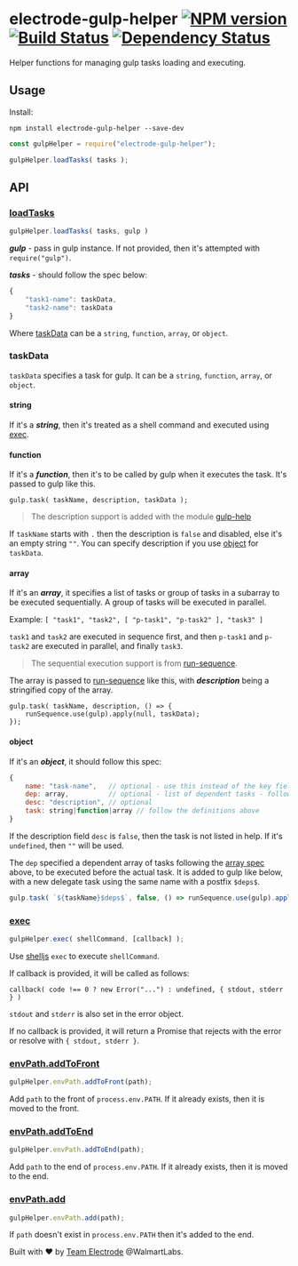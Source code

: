 # electrode-gulp-helper [![NPM version][npm-image]][npm-url] [![Build Status][travis-image]][travis-url] [![Dependency Status][daviddm-image]][daviddm-url]

Helper functions for managing gulp tasks loading and executing.

## Usage

Install:

```
npm install electrode-gulp-helper --save-dev
```

```js
const gulpHelper = require("electrode-gulp-helper");

gulpHelper.loadTasks( tasks );
```

## API

### [loadTasks](#loadtasks)

```js
gulpHelper.loadTasks( tasks, gulp )
```

***gulp*** - pass in gulp instance.  If not provided, then it's attempted with `require("gulp")`.

***tasks*** - should follow the spec below:

```js
{
    "task1-name": taskData,
    "task2-name": taskData
}
```

Where [taskData](#taskdata) can be a `string`, `function`, `array`, or `object`.

### taskData

`taskData` specifies a task for gulp.  It can be a `string`, `function`, `array`, or `object`.

#### string

If it's a ***string***, then it's treated as a shell command and executed using [exec](#exec).

#### function

If it's a ***function***, then it's to be called by gulp when it executes the task.  It's passed to gulp like this.

```
gulp.task( taskName, description, taskData );
```

> The description support is added with the module [gulp-help]

If `taskName` starts with `.` then the description is `false` and disabled, else it's an empty string `""`.  You can specify description if you use [object](#object) for `taskData`.


#### array

If it's an ***array***, it specifies a list of tasks or group of tasks in a subarray to be executed sequentially.  A group of tasks will be executed in parallel.

Example: `[ "task1", "task2", [ "p-task1", "p-task2" ], "task3" ]`

`task1` and `task2` are executed in sequence first, and then `p-task1` and `p-task2` are executed in parallel, and finally `task3`.

> The sequential execution support is from [run-sequence].

The array is passed to [run-sequence] like this, with ***description*** being a stringified copy of the array.

```
gulp.task( taskName, description, () => {
    runSequence.use(gulp).apply(null, taskData);
});
```

#### object

If it's an ***object***, it should follow this spec:

```js
{
    name: "task-name",   // optional - use this instead of the key field for task name
    dep: array,          // optional - list of dependent tasks - follow definition above
    desc: "description", // optional
    task: string|function|array // follow the definitions above
}
```

If the description field `desc` is `false`, then the task is not listed in help.  If it's `undefined`, then `""` will be used.

The `dep` specified a dependent array of tasks following the [array spec](#array) above, to be executed before the actual task.  It is added to gulp like below, with a new delegate task using the same name with a postfix `$deps$`.

```js
gulp.task( `${taskName}$deps$`, false, () => runSequence.use(gulp).apply(null, taskData.dep) );
```

### [exec](#exec)

```js
gulpHelper.exec( shellCommand, [callback] );
```

Use [shelljs] `exec` to execute `shellCommand`.

If callback is provided, it will be called as follows:

`callback( code !== 0 ? new Error("...") : undefined, { stdout, stderr } )`

`stdout` and `stderr` is also set in the error object.

If no callback is provided, it will return a Promise that rejects with the error or resolve with `{ stdout, stderr }`.

### [envPath.addToFront](#envpathaddtofront)

```js
gulpHelper.envPath.addToFront(path);
```

Add `path` to the front of `process.env.PATH`.  If it already exists, then it is moved to the front.

### [envPath.addToEnd](#envpathaddtoend)

```js
gulpHelper.envPath.addToEnd(path);
```

Add `path` to the end of `process.env.PATH`.  If it already exists, then it is moved to the end.

### [envPath.add](#envpathadd)

```js
gulpHelper.envPath.add(path);
```

If `path` doesn't exist in `process.env.PATH` then it's added to the end.

Built with :heart: by [Team Electrode](https://github.com/orgs/electrode-io/people) @WalmartLabs.

[gulp-help]: https://github.com/chmontgomery/gulp-help
[run-sequence]: https://github.com/OverZealous/run-sequence
[shelljs]: https://github.com/shelljs/shelljs
[npm-image]: https://badge.fury.io/js/electrode-gulp-helper.svg
[npm-url]: https://npmjs.org/package/electrode-gulp-helper
[travis-image]: https://travis-ci.org/electrode-io/electrode-gulp-helper.svg?branch=master
[travis-url]: https://travis-ci.org/electrode-io/electrode-gulp-helper
[daviddm-image]: https://david-dm.org/electrode-io/electrode-gulp-helper.svg?theme=shields.io
[daviddm-url]: https://david-dm.org/electrode-io/electrode-gulp-helper
